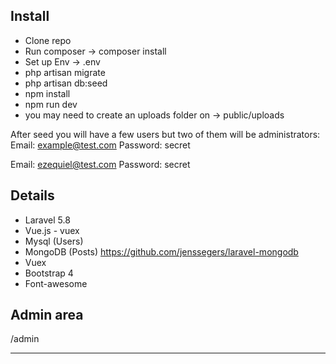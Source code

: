 ## Install

- Clone repo
- Run composer -> composer install
- Set up Env -> .env
- php artisan migrate
- php artisan db:seed
- npm install
- npm run dev
- you may need to create an uploads folder on -> public/uploads

After seed you will have a few users but two of them will be administrators:
Email: example@test.com
Password: secret

Email: ezequiel@test.com
Password: secret


## Details

- Laravel 5.8
- Vue.js - vuex
- Mysql (Users)
- MongoDB (Posts) https://github.com/jenssegers/laravel-mongodb
- Vuex
- Bootstrap 4
- Font-awesome

## Admin area
/admin

--------------


